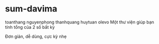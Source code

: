 # sum-davima
toanthang
nguyenphong
thanhquang
huytuan
olevo
Một thư viện giúp bạn tính tổng của 2 số bất kỳ

Đơn giản, dễ dùng, cực kỳ nhẹ
